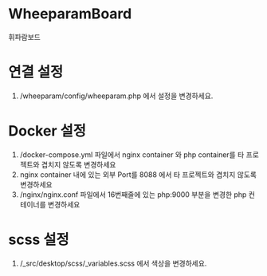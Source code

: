 # WheeparamBoard

휘파람보드

# 연결 설정
1. /wheeparam/config/wheeparam.php 에서 설정을 변경하세요.

# Docker 설정
1. /docker-compose.yml 파일에서 nginx container 와 php container를 타 프로젝트와 겹치지 않도록 변경하세요   
2. nginx container 내에 있는 외부 Port를 8088 에서 타 프로젝트와 겹치지 않도록 변경하세요
3. /nginx/nginx.conf 파일에서 16번째줄에 있는 php:9000 부분을 변경한 php 컨테이너를 변경하세요

# scss 설정
1. /_src/desktop/scss/_variables.scss 에서 색상을 변경하세요.